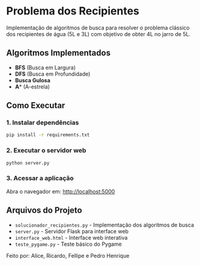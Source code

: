 # Problema dos Recipientes

Implementação de algoritmos de busca para resolver o problema clássico dos recipientes de água (5L e 3L) com objetivo de obter 4L no jarro de 5L.

## Algoritmos Implementados

- **BFS** (Busca em Largura)
- **DFS** (Busca em Profundidade)
- **Busca Gulosa**
- **A*** (A-estrela)

## Como Executar

### 1. Instalar dependências

```bash
pip install -r requirements.txt
```

### 2. Executar o servidor web

```bash
python server.py
```

### 3. Acessar a aplicação

Abra o navegador em: <http://localhost:5000>

## Arquivos do Projeto

- `solucionador_recipientes.py` - Implementação dos algoritmos de busca
- `server.py` - Servidor Flask para interface web
- `interface_web.html` - Interface web interativa
- `teste_pygame.py` - Teste básico do Pygame


Feito por:
Alice, Ricardo, Fellipe e Pedro Henrique